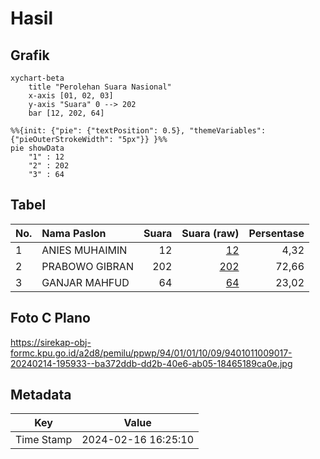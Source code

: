 # Hasil

## Grafik

```mermaid
xychart-beta
    title "Perolehan Suara Nasional"
    x-axis [01, 02, 03]
    y-axis "Suara" 0 --> 202
    bar [12, 202, 64]
```

```mermaid
%%{init: {"pie": {"textPosition": 0.5}, "themeVariables": {"pieOuterStrokeWidth": "5px"}} }%%
pie showData
    "1" : 12
    "2" : 202
    "3" : 64
```

## Tabel

| No. | Nama Paslon    | Suara | Suara (raw) | Persentase |
|:--- |:-------------- | -----:| -----------:| ----------:|
| 1   | ANIES MUHAIMIN | 12    | [12][p-1]   | 4,32       |
| 2   | PRABOWO GIBRAN | 202   | [202][p-2]  | 72,66      |
| 3   | GANJAR MAHFUD  | 64    | [64][p-3]   | 23,02      |


[p-1]: https://github.com/gigit-pemilu/pemilu-2024/blob/main/pilpres/hitung-suara/sub/94-papua-tengah/sub/01-nabire/sub/01-nabire/sub/1009-siriwini/sub/017-tps/sub/paslon-1.txt
[p-2]: https://github.com/gigit-pemilu/pemilu-2024/blob/main/pilpres/hitung-suara/sub/94-papua-tengah/sub/01-nabire/sub/01-nabire/sub/1009-siriwini/sub/017-tps/sub/paslon-2.txt
[p-3]: https://github.com/gigit-pemilu/pemilu-2024/blob/main/pilpres/hitung-suara/sub/94-papua-tengah/sub/01-nabire/sub/01-nabire/sub/1009-siriwini/sub/017-tps/sub/paslon-3.txt

## Foto C Plano

https://sirekap-obj-formc.kpu.go.id/a2d8/pemilu/ppwp/94/01/01/10/09/9401011009017-20240214-195933--ba372ddb-dd2b-40e6-ab05-18465189ca0e.jpg


## Metadata

| Key        | Value               |
| ---------- | ------------------- |
| Time Stamp | 2024-02-16 16:25:10 |



